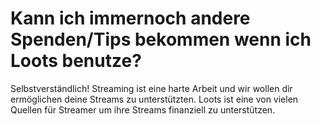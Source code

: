 # Kann ich immernoch andere Spenden/Tips bekommen wenn ich Loots benutze?

Selbstverständlich! Streaming ist eine harte Arbeit und wir wollen dir ermöglichen deine Streams zu unterstützten.
Loots ist eine von vielen Quellen für Streamer um ihre Streams finanziell zu unterstützen.

